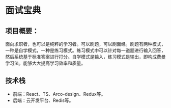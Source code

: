 # 面试宝典
## 项目概要：
面向求职者，也可以是纯粹的学习者。可以刷题，可以刷面经。刷题有两种模式，一种是自学模式，一种是练习模式。练习模式中可以针对每一道题进行输入回答，然后系统基于标准答案进行打分。自学模式是输入，练习模式是输出，即构成费曼学习法。能够大大提高学习效率和质量。
## 技术栈
- 前端：React、TS、Arco-design、Redux等。
- 后端：云开发平台、Redis等。